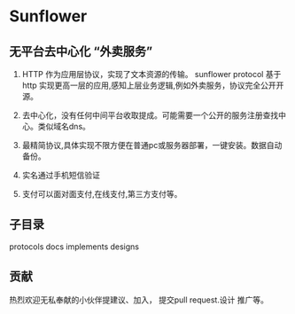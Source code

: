 # Sunflower
## 无平台去中心化 “外卖服务”

1. HTTP 作为应用层协议，实现了文本资源的传输。 
sunflower protocol 基于http 实现更高一层的应用,感知上层业务逻辑,例如外卖服务，协议完全公开开源。

2. 去中心化，没有任何中间平台收取提成。可能需要一个公开的服务注册查找中心。类似域名dns。

3. 最精简协议,具体实现不限方便在普通pc或服务器部署，一键安装。数据自动备份。 

4. 实名通过手机短信验证

5. 支付可以面对面支付,在线支付,第三方支付等。

## 子目录
 protocols docs implements designs


## 贡献
热烈欢迎无私奉献的小伙伴提建议、加入，
提交pull request.设计 推广等。
